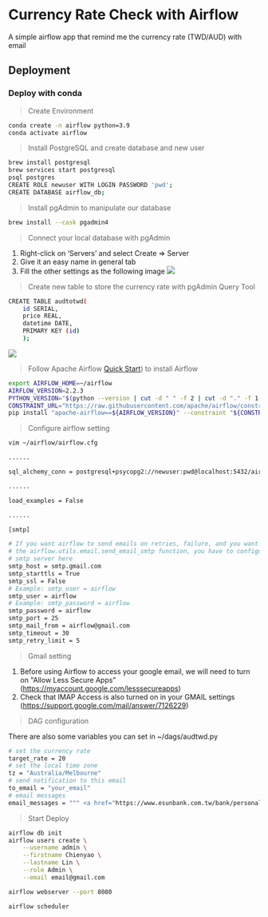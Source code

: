 # Currency Rate Check with Airflow
A simple airflow app that remind me the currency rate (TWD/AUD) with email


## Deployment
### Deploy with conda
> Create Environment
```bash
conda create -n airflow python=3.9
conda activate airflow
```
> Install PostgreSQL and create database and new user
```bash
brew install postgresql
brew services start postgresql
psql postgres
CREATE ROLE newuser WITH LOGIN PASSWORD 'pwd';
CREATE DATABASE airflow_db;
```
> Install pgAdmin to manipulate our database
```bash
brew install --cask pgadmin4
```
> Connect your local database with pgAdmin
1. Right-click on ‘Servers’ and select Create => Server
2. Give it an easy name in general tab
3. Fill the other settings as the following image
![](https://github.com/ChienYao-Lin/currency_rate_check_airflow/blob/main/images/pgAdmin_sever_setting.png)

> Create new table to store the currency rate with pgAdmin Query Tool
```bash
CREATE TABLE audtotwd(
	id SERIAL,
	price REAL,
	datetime DATE,
	PRIMARY KEY (id)
	);
```
![](https://github.com/ChienYao-Lin/currency_rate_check_airflow/blob/main/images/pgAdmin_query_tool.png)

> Follow Apache Airflow [Quick Start](https://airflow.apache.org/docs/apache-airflow/stable/start/local.html)) to install Airflow
```bash
export AIRFLOW_HOME=~/airflow
AIRFLOW_VERSION=2.2.3
PYTHON_VERSION="$(python --version | cut -d " " -f 2 | cut -d "." -f 1-2)"
CONSTRAINT_URL="https://raw.githubusercontent.com/apache/airflow/constraints-${AIRFLOW_VERSION}/constraints-${PYTHON_VERSION}.txt"
pip install "apache-airflow==${AIRFLOW_VERSION}" --constraint "${CONSTRAINT_URL}"
```

> Configure airflow setting
```bash
vim ~/airflow/airflow.cfg
```

```bash
......

sql_alchemy_conn = postgresql+psycopg2://newuser:pwd@localhost:5432/airflow_db

......

load_examples = False

......

[smtp]

# If you want airflow to send emails on retries, failure, and you want to use
# the airflow.utils.email.send_email_smtp function, you have to configure an
# smtp server here
smtp_host = smtp.gmail.com
smtp_starttls = True
smtp_ssl = False
# Example: smtp_user = airflow
smtp_user = airflow
# Example: smtp_password = airflow
smtp_password = airflow
smtp_port = 25
smtp_mail_from = airflow@gmail.com
smtp_timeout = 30
smtp_retry_limit = 5

```

> Gmail setting
1. Before using Airflow to access your google email, we will need to turn on "Allow Less Secure Apps"
(https://myaccount.google.com/lesssecureapps)
2. Check that IMAP Access is also turned on in your GMAIL settings
(https://support.google.com/mail/answer/7126229)

> DAG configuration

There are also some variables you can set in ~/dags/audtwd.py
```bash
# set the currency rate
target_rate = 20
# set the local time zone
tz = "Australia/Melbourne"
# send notification to this email
to_email = "your_email"
# email messages
email_messages = """ <a href="https://www.esunbank.com.tw/bank/personal/deposit/rate/forex/exchange-rate-chart?Currency=AUD/TWD">E.SUN BANK</a> """
```

> Start Deploy
```bash
airflow db init
airflow users create \
    --username admin \
    --firstname Chienyao \
    --lastname Lin \
    --role Admin \
    --email email@gmail.com

airflow webserver --port 8080

airflow scheduler
```

















